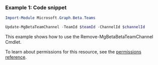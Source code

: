 ### Example 1: Code snippet

```powershellImport-Module Microsoft.Graph.Beta.Teams

Update-MgBetaTeamChannel -TeamId $teamId -ChannelId $channelId
```
This example shows how to use the Remove-MgBetaBetaTeamChannel Cmdlet.
To learn about permissions for this resource, see the [permissions reference](/graph/permissions-reference).


